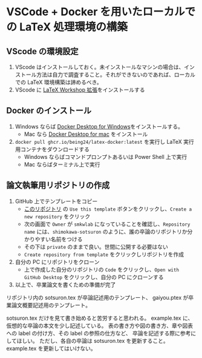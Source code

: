 # VSCode + Docker を用いたローカルでの LaTeX 処理環境の構築

## VScode の環境設定
1. VScode はインストールしておく。未インストールなマシンの場合は、インストール方法は自力で調査すること。それができないのであれば、ローカルでの LaTeX 環境構築は諦めるべき。
1. VScode に [LaTeX Workshop 拡張](https://marketplace.visualstudio.com/items?itemName=James-Yu.latex-workshop)をインストールする

## Docker のインストール
1. Windows ならば [Docker Desktop for Windows](https://docs.docker.com/desktop/windows/install/)をインストールする。
   - Mac なら [Docker Desktop for mac](https://docs.docker.com/desktop/install/mac-install/) をインストール
2. `docker pull ghcr.io/being24/latex-docker:latest` を実行し LaTeX 実行用コンテナをダウンロードする
    - Windows ならばコマンドプロンプトあるいは Power Shell 上で実行
    - Mac ならばターミナル上で実行

## 論文執筆用リポジトリの作成

1. GitHub 上でテンプレートをコピー
   - [このリポジトリ](https://github.com/smkwlab/sotsuron-template) の `Use this template` ボタンをクリックし、`Create a new repository` をクリック
   - 次の画面で `Owner` が `smkwlab` になっていることを確認し、`Repository name` には、`shimokawa-sotsuron` のように、誰の卒論のリポジトリか分かりやすい名前をつける
   - その下は `private` のままで良い。世間に公開する必要はない
   - `Create repository from template` をクリックしリポジトリを作成
1. 自分の PC にリポジトリをクローン
   - 上で作成した自分のリポジトリの `Code` をクリックし、`Open with GitHub Desktop` をクリックし、自分の PC にクローンする
1. 以上で、卒業論文を書くための準備が完了

リポジトリ内の sotsuron.tex が卒論記述用のテンプレート、 gaiyou.ptex が卒業論文概要記述用のテンプレート。

sotsuron.tex だけを見て書き始めると苦労すると思われる。 example.tex に、仮想的な卒論の本文を少し記述している。 表の書き方や図の書き方、章や図表への label の付け方、その label の参照の仕方など、 卒論を記述する際に参考にしてほしい。 ただし、各自の卒論は sotsuron.tex を更新すること。 example.tex を更新してはいけない。

